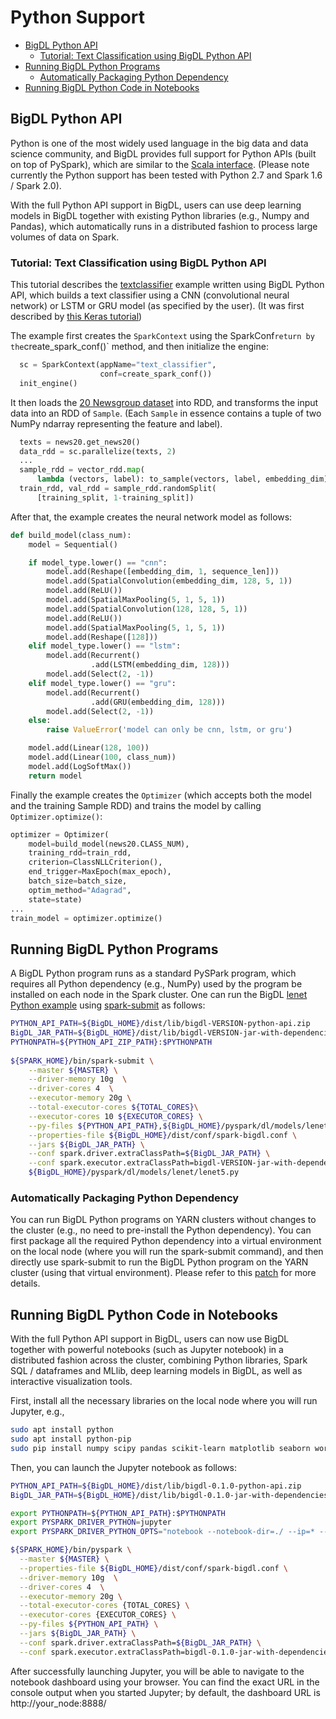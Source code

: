 # **Python Support**

* [BigDL Python API](#bigdl-python-api)
    * [Tutorial: Text Classification using BigDL Python API](#tutorial-text-classification-using-bigdl-python-api)
* [Running BigDL Python Programs](#running-bigdl-python-programs)
    * [Automatically Packaging Python Dependency](#automatically-packaging-python-dependency)
* [Running BigDL Python Code in Notebooks](#running-bigdl-python-code-in-notebooks)

## **BigDL Python API**
Python is one of the most widely used language in the big data and data science community, and BigDL provides full support for Python APIs (built on top of PySpark), which are similar to the [Scala interface](https://www.javadoc.io/doc/com.intel.analytics.bigdl/bigdl/0.1.0-doc). (Please note currently the Python support has been tested with Python 2.7 and Spark 1.6 / Spark 2.0). 

With the full Python API support in BigDL, users can use deep learning models in BigDL together with existing Python libraries (e.g., Numpy and Pandas), which automatically runs in a distributed fashion to process large volumes of data on Spark.  

### **Tutorial: Text Classification using BigDL Python API**  

This tutorial describes the [textclassifier](https://github.com/intel-analytics/BigDL/tree/master/pyspark/dl/models/textclassifier) example written using BigDL Python API, which builds a text classifier using a CNN (convolutional neural network) or LSTM or GRU model (as specified by the user). (It was first described by [this Keras tutorial](https://blog.keras.io/using-pre-trained-word-embeddings-in-a-keras-model.html))

The example first creates the `SparkContext` using the SparkConf` return by the `create_spark_conf()` method, and then initialize the engine:
```python
  sc = SparkContext(appName="text_classifier",
                    conf=create_spark_conf())
  init_engine()
```

It then loads the [20 Newsgroup dataset](http://www.cs.cmu.edu/afs/cs.cmu.edu/project/theo-20/www/data/news20.html) into RDD, and transforms the input data into an RDD of `Sample`. (Each `Sample` in essence contains a tuple of two NumPy ndarray representing the feature and label).

```python
  texts = news20.get_news20()
  data_rdd = sc.parallelize(texts, 2)
  ...
  sample_rdd = vector_rdd.map(
      lambda (vectors, label): to_sample(vectors, label, embedding_dim))
  train_rdd, val_rdd = sample_rdd.randomSplit(
      [training_split, 1-training_split])   
```

After that, the example creates the neural network model as follows:
```python
def build_model(class_num):
    model = Sequential()

    if model_type.lower() == "cnn":
        model.add(Reshape([embedding_dim, 1, sequence_len]))
        model.add(SpatialConvolution(embedding_dim, 128, 5, 1))
        model.add(ReLU())
        model.add(SpatialMaxPooling(5, 1, 5, 1))
        model.add(SpatialConvolution(128, 128, 5, 1))
        model.add(ReLU())
        model.add(SpatialMaxPooling(5, 1, 5, 1))
        model.add(Reshape([128]))
    elif model_type.lower() == "lstm":
        model.add(Recurrent()
                  .add(LSTM(embedding_dim, 128)))
        model.add(Select(2, -1))
    elif model_type.lower() == "gru":
        model.add(Recurrent()
                  .add(GRU(embedding_dim, 128)))
        model.add(Select(2, -1))
    else:
        raise ValueError('model can only be cnn, lstm, or gru')

    model.add(Linear(128, 100))
    model.add(Linear(100, class_num))
    model.add(LogSoftMax())
    return model
```
Finally the example creates the `Optimizer` (which accepts both the model and the training Sample RDD) and trains the model by calling `Optimizer.optimize()`:

```python
optimizer = Optimizer(
    model=build_model(news20.CLASS_NUM),
    training_rdd=train_rdd,
    criterion=ClassNLLCriterion(),
    end_trigger=MaxEpoch(max_epoch),
    batch_size=batch_size,
    optim_method="Adagrad",
    state=state)
...
train_model = optimizer.optimize()
```

## **Running BigDL Python Programs**
A BigDL Python program runs as a standard PySPark program, which requires all Python dependency (e.g., NumPy) used by the program be installed on each node in the Spark cluster. One can run the BigDL [lenet Python example](https://github.com/intel-analytics/BigDL/tree/master/pyspark/dl/models/lenet) using [spark-submit](http://spark.apache.org/docs/latest/submitting-applications.html) as follows:
```bash
PYTHON_API_PATH=${BigDL_HOME}/dist/lib/bigdl-VERSION-python-api.zip
BigDL_JAR_PATH=${BigDL_HOME}/dist/lib/bigdl-VERSION-jar-with-dependencies.jar
PYTHONPATH=${PYTHON_API_ZIP_PATH}:$PYTHONPATH
   
${SPARK_HOME}/bin/spark-submit \
    --master ${MASTER} \
    --driver-memory 10g  \
    --driver-cores 4  \
    --executor-memory 20g \
    --total-executor-cores ${TOTAL_CORES}\
    --executor-cores 10 ${EXECUTOR_CORES} \
    --py-files ${PYTHON_API_PATH},${BigDL_HOME}/pyspark/dl/models/lenet/lenet5.py  \
    --properties-file ${BigDL_HOME}/dist/conf/spark-bigdl.conf \
    --jars ${BigDL_JAR_PATH} \
    --conf spark.driver.extraClassPath=${BigDL_JAR_PATH} \
    --conf spark.executor.extraClassPath=bigdl-VERSION-jar-with-dependencies.jar \
    ${BigDL_HOME}/pyspark/dl/models/lenet/lenet5.py
```

### **Automatically Packaging Python Dependency**
You can run BigDL Python programs on YARN clusters without changes to the cluster (e.g., no need to pre-install the Python dependency). You  can first package all the required Python dependency into a virtual environment on the local node (where you will run the spark-submit command), and then directly use spark-submit to run the BigDL Python program on the YARN cluster (using that virtual environment). Please refer to this [patch](https://github.com/intel-analytics/BigDL/pull/706) for more details.

## **Running BigDL Python Code in Notebooks**
With the full Python API support in BigDL, users can now use BigDL together with powerful notebooks (such as Jupyter notebook) in a distributed fashion across the cluster, combining Python libraries, Spark SQL / dataframes and MLlib, deep learning models in BigDL, as well as interactive visualization tools.

First, install all the necessary libraries on the local node where you will run Jupyter, e.g., 
```bash
sudo apt install python
sudo apt install python-pip
sudo pip install numpy scipy pandas scikit-learn matplotlib seaborn wordcloud
```

Then, you can launch the Jupyter notebook as follows:
```bash
PYTHON_API_PATH=${BigDL_HOME}/dist/lib/bigdl-0.1.0-python-api.zip
BigDL_JAR_PATH=${BigDL_HOME}/dist/lib/bigdl-0.1.0-jar-with-dependencies.jar

export PYTHONPATH=${PYTHON_API_PATH}:$PYTHONPATH
export PYSPARK_DRIVER_PYTHON=jupyter
export PYSPARK_DRIVER_PYTHON_OPTS="notebook --notebook-dir=./ --ip=* --no-browser"

${SPARK_HOME}/bin/pyspark \
  --master ${MASTER} \
  --properties-file ${BigDL_HOME}/dist/conf/spark-bigdl.conf \
  --driver-memory 10g  \
  --driver-cores 4  \
  --executor-memory 20g \
  --total-executor-cores {TOTAL_CORES} \
  --executor-cores {EXECUTOR_CORES} \
  --py-files ${PYTHON_API_PATH} \
  --jars ${BigDL_JAR_PATH} \
  --conf spark.driver.extraClassPath=${BigDL_JAR_PATH} \
  --conf spark.executor.extraClassPath=bigdl-0.1.0-jar-with-dependencies.jar
```

After successfully launching Jupyter, you will be able to navigate to the notebook dashboard using your browser. You can find the exact URL in the console output when you started Jupyter; by default, the dashboard URL is http://your_node:8888/
